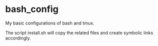 # bash_config
My basic configurations of bash and tmux.

The script install.sh will copy the related files and create symbolic links accordingly.

